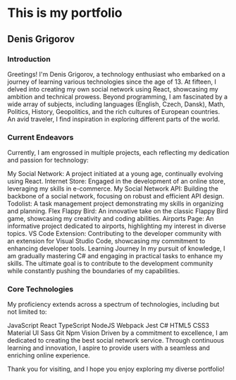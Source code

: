 # This is my portfolio

## Denis Grigorov
### Introduction
Greetings! I'm Denis Grigorov, a technology enthusiast who embarked on a journey of learning various technologies since the age of 13. At fifteen, I delved into creating my own social network using React, showcasing my ambition and technical prowess. Beyond programming, I am fascinated by a wide array of subjects, including languages (English, Czech, Dansk), Math, Politics, History, Geopolitics, and the rich cultures of European countries. An avid traveler, I find inspiration in exploring different parts of the world.

### Current Endeavors
Currently, I am engrossed in multiple projects, each reflecting my dedication and passion for technology:

My Social Network: A project initiated at a young age, continually evolving using React.
Internet Store: Engaged in the development of an online store, leveraging my skills in e-commerce.
My Social Network API: Building the backbone of a social network, focusing on robust and efficient API design.
Todolist: A task management project demonstrating my skills in organizing and planning.
Flex Flappy Bird: An innovative take on the classic Flappy Bird game, showcasing my creativity and coding abilities.
Airports Page: An informative project dedicated to airports, highlighting my interest in diverse topics.
VS Code Extension: Contributing to the developer community with an extension for Visual Studio Code, showcasing my commitment to enhancing developer tools.
Learning Journey
In my pursuit of knowledge, I am gradually mastering C# and engaging in practical tasks to enhance my skills. The ultimate goal is to contribute to the development community while constantly pushing the boundaries of my capabilities.

### Core Technologies
My proficiency extends across a spectrum of technologies, including but not limited to:

JavaScript
React
TypeScript
NodeJS
Webpack
Jest
C#
HTML5
CSS3
Material UI
Sass
Git
Npm
Vision
Driven by a commitment to excellence, I am dedicated to creating the best social network service. Through continuous learning and innovation, I aspire to provide users with a seamless and enriching online experience.

Thank you for visiting, and I hope you enjoy exploring my diverse portfolio!
